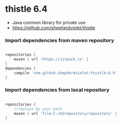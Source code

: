 # thistle 6.4
* Java common library for private use
* https://github.com/shepherdviolet/thistle

### Import dependencies from maven repository

```gradle

repositories {
    maven { url 'https://jitpack.io' }
}
dependencies {
    compile 'com.github.shepherdviolet:thistle:6.4'
}

```

### Import dependencies from local repository

```gradle

repositories {
    //replace by your path
    maven { url 'file:C:/m2repository/repository' }
}

```